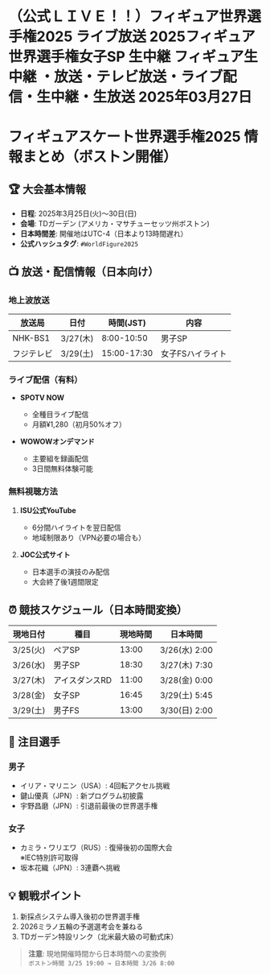 # （公式ＬＩＶＥ！！）フィギュア世界選手権2025 ライブ放送 2025フィギュア世界選手権女子SP 生中継 フィギュア生中継 ・放送・テレビ放送・ライブ配信・生中継・生放送 2025年03月27日
# フィギュアスケート世界選手権2025 情報まとめ（ボストン開催）

## 🏆 大会基本情報
- **日程**: 2025年3月25日(火)～30日(日)  
- **会場**: TDガーデン (アメリカ・マサチューセッツ州ボストン)  
- **日本時間差**: 開催地はUTC-4（日本より13時間遅れ）  
- **公式ハッシュタグ**: `#WorldFigure2025`

## 📺 放送・配信情報（日本向け）

### 地上波放送
| 放送局 | 日付 | 時間(JST) | 内容 |
|--------|------|-----------|------|
| NHK-BS1 | 3/27(木) | 8:00-10:50 | 男子SP |
| フジテレビ | 3/29(土) | 15:00-17:30 | 女子FSハイライト |

### ライブ配信（有料）
- **SPOTV NOW**  
  - 全種目ライブ配信  
  - 月額¥1,280（初月50%オフ）  

- **WOWOWオンデマンド**  
  - 主要組を録画配信  
  - 3日間無料体験可能

### 無料視聴方法
1. **ISU公式YouTube**  
   - 6分間ハイライトを翌日配信  
   - 地域制限あり（VPN必要の場合も）

2. **JOC公式サイト**  
   - 日本選手の演技のみ配信  
   - 大会終了後1週間限定

## ⏰ 競技スケジュール（日本時間変換）
| 現地日付 | 種目 | 現地時間 | 日本時間 |
|----------|------|----------|----------|
| 3/25(火) | ペアSP | 13:00 | 3/26(水) 2:00 |
| 3/26(水) | 男子SP | 18:30 | 3/27(木) 7:30 |
| 3/27(木) | アイスダンスRD | 11:00 | 3/28(金) 0:00 |
| 3/28(金) | 女子SP | 16:45 | 3/29(土) 5:45 |
| 3/29(土) | 男子FS | 13:00 | 3/30(日) 2:00 |

## 🌟 注目選手
### 男子
- イリア・マリニン（USA）: 4回転アクセル挑戦
- 鍵山優真（JPN）: 新プログラム初披露
- 宇野昌磨（JPN）: 引退前最後の世界選手権

### 女子
- カミラ・ワリエワ（RUS）: 復帰後初の国際大会  
  ※IEC特別許可取得
- 坂本花織（JPN）: 3連覇へ挑戦

## 💡 観戦ポイント
1. 新採点システム導入後初の世界選手権
2. 2026ミラノ五輪の予選選考会を兼ねる
3. TDガーデン特設リンク（北米最大級の可動式床）

> **注意**: 現地開催時間から日本時間への変換例  
> `ボストン時間 3/25 19:00 → 日本時間 3/26 8:00`

